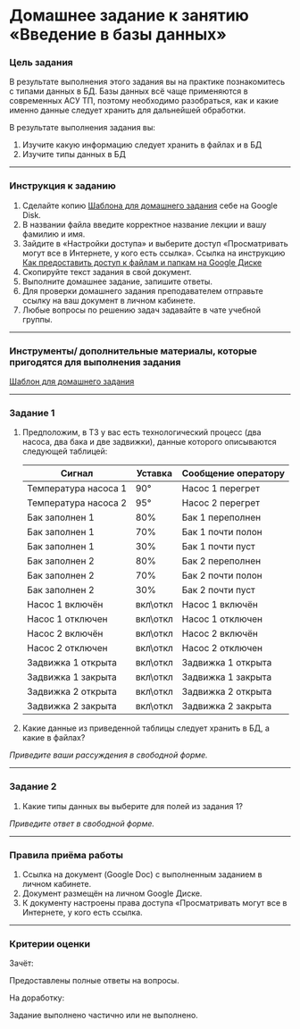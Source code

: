 # Домашнее задание к занятию «Введение в базы данных»

### Цель задания

В результате выполнения этого задания вы на практике познакомитесь с типами данных в БД.
Базы данных всё чаще применяются в современных АСУ ТП, поэтому необходимо разобраться, как и какие именно данные следует хранить для дальнейшей обработки.

В результате выполнения задания вы:

1. Изучите какую информацию следует хранить в файлах и в БД
1. Изучите типы данных в БД

------

### Инструкция к заданию

1. Сделайте копию [Шаблона для домашнего задания](https://docs.google.com/document/d/1aKcLlI4cXGz_P-F-8QyQEQxw05KIJf-v3cQfKSoyP84/edit?usp=sharing) себе на Google Disk.
1. В названии файла введите корректное название лекции и вашу фамилию и имя.
1. Зайдите в «Настройки доступа» и выберите доступ «Просматривать могут все в Интернете, у кого есть ссылка». Ссылка на инструкцию [Как предоставить доступ к файлам и папкам на Google Диске](https://support.google.com/docs/answer/2494822?hl=ru&co=GENIE.Platform%3DDesktop)
1. Скопируйте текст задания в свой документ.
1. Выполните домашнее задание, запишите ответы.
1. Для проверки домашнего задания преподавателем отправьте ссылку на ваш документ в личном кабинете.
1. Любые вопросы по решению задач задавайте в чате учебной группы.

------

### Инструменты/ дополнительные материалы, которые пригодятся для выполнения задания

[Шаблон для домашнего задания](https://docs.google.com/document/d/1aKcLlI4cXGz_P-F-8QyQEQxw05KIJf-v3cQfKSoyP84/edit?usp=sharing)

------

### Задание 1

1. Предположим, в ТЗ у вас есть технологический процесс (два насоса, два бака и две задвижки), данные которого описываются следующей таблицей:

   | Сигнал               | Уставка  | Сообщение оператору |
   | -------------------- | -------- | ------------------- |
   | Температура насоса 1 | 90°      | Насос 1 перегрет    |
   | Температура насоса 2 | 95°      | Насос 2 перегрет    |
   | Бак заполнен 1       | 80%      | Бак 1 переполнен    |
   | Бак заполнен 1       | 70%      | Бак 1 почти полон   |
   | Бак заполнен 1       | 30%      | Бак 1 почти пуст    |
   | Бак заполнен 2       | 80%      | Бак 2 переполнен    |
   | Бак заполнен 2       | 70%      | Бак 2 почти полон   |
   | Бак заполнен 2       | 30%      | Бак 2 почти пуст    |
   | Насос 1 включён      | вкл\откл | Насос 1 включён     |
   | Насос 1 отключен     | вкл\откл | Насос 1 отключен    |
   | Насос 2 включён      | вкл\откл | Насос 2 включён     |
   | Насос 2 отключен     | вкл\откл | Насос 2 отключен    |
   | Задвижка 1 открыта   | вкл\откл | Задвижка 1 открыта  |
   | Задвижка 1 закрыта   | вкл\откл | Задвижка 1 закрыта  |
   | Задвижка 2 открыта   | вкл\откл | Задвижка 2 открыта  |
   | Задвижка 2 закрыта   | вкл\откл | Задвижка 2 закрыта  |

   

2. Какие данные из приведенной таблицы следует хранить в БД, а какие в файлах?

*Приведите ваши рассуждения в свободной форме.*

------

### Задание 2

1. Какие типы данных вы выберите для полей из задания 1?

*Приведите ответ в свободной форме.*

-----

### Правила приёма работы

1. Ссылка на документ (Google Doc) с выполненным заданием в личном кабинете.
2. Документ размещён на личном Google Диске.
3. К документу настроены права доступа «Просматривать могут все в Интернете, у кого есть ссылка.

------

### Критерии оценки

Зачёт:

Предоставлены полные ответы на вопросы.

На доработку:

Задание выполнено частично или не выполнено.
